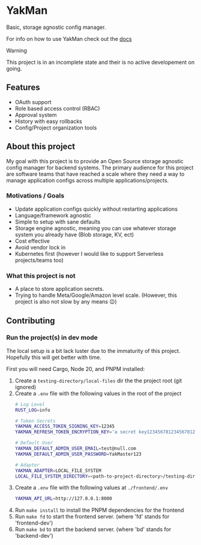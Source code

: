 # YakMan

Basic, storage agnostic config manager.

For info on how to use YakMan check out the [docs](./docs/index.md)

> [!WARNING]
> This project is in an incomplete state and their is no active developement on going.

## Features

- OAuth support
- Role based access control (RBAC)
- Approval system
- History with easy rollbacks
- Config/Project organization tools


## About this project

My goal with this project is to provide an Open Source storage agnostic config manager for backend systems. The primary audience for this project are software teams that have reached a scale where they need a way to manage application configs across multiple applications/projects.

### Motivations / Goals

- Update application configs quickly without restarting applications
- Language/framework agnostic
- Simple to setup with sane defaults
- Storage engine agnostic, meaning you can use whatever storage system you already have (Blob storage, KV, ect)
- Cost effective
- Avoid vendor lock in
- Kubernetes first (however I would like to support Serverless projects/teams too)

### What this project is not

- A place to store application secrets. 
- Trying to handle Meta/Google/Amazon level scale. (However, this project is also not slow by any means 😉)


## Contributing

### Run the project(s) in dev mode

The local setup is a bit lack luster due to the immaturity of this project.
Hopefully this will get better with time.


First you will need Cargo, Node 20, and PNPM installed:

1. Create a `testing-directory/local-files` dir the the project root (git ignored)
1. Create a `.env` file with the following values in the root of the project
    ```sh
    # Log Level
    RUST_LOG=info

    # Token Secrets
    YAKMAN_ACCESS_TOKEN_SIGNING_KEY=12345
    YAKMAN_REFRESH_TOKEN_ENCRYPTION_KEY='a secret key12345678123456781231'

    # Default User
    YAKMAN_DEFAULT_ADMIN_USER_EMAIL=test@null.com
    YAKMAN_DEFAULT_ADMIN_USER_PASSWORD=YakMaster123

    # Adapter
    YAKMAN_ADAPTER=LOCAL_FILE_SYSTEM
    LOCAL_FILE_SYSTEM_DIRECTORY=<path-to-project-directory>/testing-directory/local-files
    ```
1. Create  a `.env` file with the following values at `./frontend/.env`
   ```sh
   YAKMAN_API_URL=http://127.0.0.1:8000
   ```
1. Run `make install` to install the PNPM dependencies for the frontend
1. Run `make fd` to start the frontend server. (where 'fd' stands for 'frontend-dev')
1. Run `make bd` to start the backend server. (where 'bd' stands for 'backend-dev')
